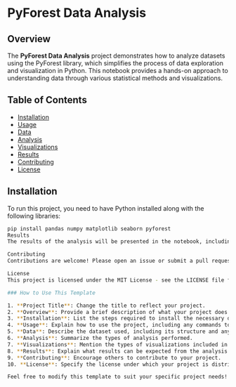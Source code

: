 # PyForest Data Analysis

## Overview
The **PyForest Data Analysis** project demonstrates how to analyze datasets using the PyForest library, which simplifies the process of data exploration and visualization in Python. This notebook provides a hands-on approach to understanding data through various statistical methods and visualizations.

## Table of Contents
- [Installation](#installation)
- [Usage](#usage)
- [Data](#data)
- [Analysis](#analysis)
- [Visualizations](#visualizations)
- [Results](#results)
- [Contributing](#contributing)
- [License](#license)

## Installation
To run this project, you need to have Python installed along with the following libraries:

```bash
pip install pandas numpy matplotlib seaborn pyforest
Results
The results of the analysis will be presented in the notebook, including visualizations and statistical summaries. The findings will help in understanding the dataset and making informed decisions based on the analysis.

Contributing
Contributions are welcome! Please open an issue or submit a pull request for any improvements or suggestions.

License
This project is licensed under the MIT License - see the LICENSE file for details.

### How to Use This Template

1. **Project Title**: Change the title to reflect your project.
2. **Overview**: Provide a brief description of what your project does.
3. **Installation**: List the steps required to install the necessary dependencies.
4. **Usage**: Explain how to use the project, including any commands to run.
5. **Data**: Describe the dataset used, including its structure and any relevant details.
6. **Analysis**: Summarize the types of analysis performed.
7. **Visualizations**: Mention the types of visualizations included in the project and provide example code.
8. **Results**: Explain what results can be expected from the analysis.
9. **Contributing**: Encourage others to contribute to your project.
10. **License**: Specify the license under which your project is distributed.

Feel free to modify this template to suit your specific project needs! If you have any further questions or need additional assistance, let me know!
